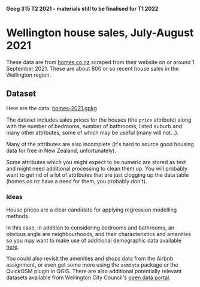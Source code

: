 **Geog 315 T2 2021 - materials still to be finalised for T1 2022**

# Wellington house sales, July-August 2021
These data are from [homes.co.nz](https://homes.co.nz) scraped from their website on or around 1 September 2021. These are about 800 or so recent house sales in the Wellington region.

## Dataset
Here are the data: [homes-2021.gpkg](homes-2021.gpkg?raw=true)

The dataset includes sales prices for the houses (the `price` attribute) along with the number of bedrooms, number of bathrooms, listed suburb and many other attributes, some of which may be useful (many will not...).

Many of the attributes are also incomplete (it's hard to source good housing data for free in New Zealand, unfortunately).

Some attributes which you might expect to be numeric are stored as text and might need additional processing to clean them up. You will probably want to get rid of a lot of attributes that are just clogging up the data table (homes.co.nz have a need for them, you probably don't).

### Ideas
House prices are a clear candidate for applying regression modelling methods.

In this case, in addition to considering bedrooms and bathrooms, an obvious angle are neighbourhoods, and their characteristics and amenities so you may want to make use of additional demographic data available [here](../aotearoa-new-zealand-census-data.md).

You could also revisit the amenities and shops data from the Airbnb assignment, or even get some more using the `osmdata` package or the QuickOSM plugin in QGIS. There are also additional potentially relevant datasets available from Wellington City Council's [open data portal](https://data-wcc.opendata.arcgis.com/).
